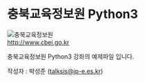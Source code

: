 # 충북교육정보원 Python3 
![충북교육정보원](http://www.cbei.go.kr/site/cbei/images/img_2016/logo.gif)   
<http://www.cbei.go.kr>


충북교육정보원 Python3 강좌의 예제파일 입니다.


작성자 : 박성준 (talksis@jp-e.es.kr)
